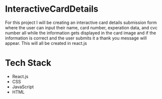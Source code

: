# InteractiveCardDetails
For this project I will be creating an interactive card details submission form where the user can input their name, card number, experation data, and cvc number all while the information gets displayed in the card image and if the information is correct and the user submits it a thank you message will appear. This will all be created in react.js 

# Tech Stack
<ul>
  <li>React.js</li>
  <li>CSS</li>
  <Li>JavaScript</li>
  <li>HTML</li>
</ul>
